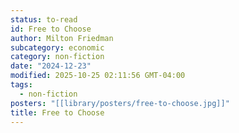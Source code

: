 ```yaml
---
status: to-read
id: Free to Choose
author: Milton Friedman
subcategory: economic
category: non-fiction
date: "2024-12-23"
modified: 2025-10-25 02:11:56 GMT-04:00
tags:
  - non-fiction
posters: "[[library/posters/free-to-choose.jpg]]"
title: Free to Choose
---
```

